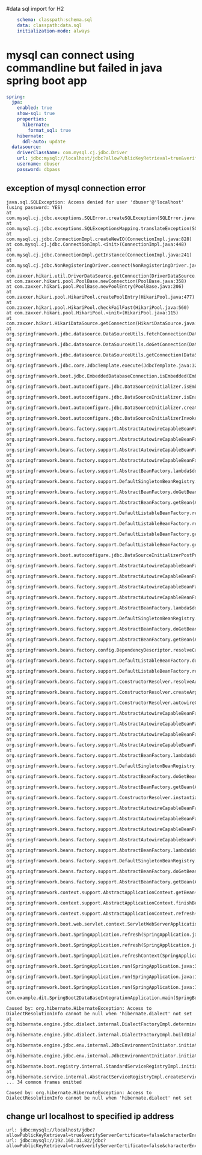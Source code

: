 #data sql import for H2

```yml
    schema: classpath:schema.sql
    data: classpath:data.sql
    initialization-mode: always
```

# mysql can connect using commandline but failed in java spring boot app

```yml
spring:
  jpa:
    enabled: true
    show-sql: true
    properties:
      hibernate:
        format_sql: true
    hibernate:
      ddl-auto: update
  datasource:
    driverClassName: com.mysql.cj.jdbc.Driver
    url: jdbc:mysql://localhost/jdbc?allowPublicKeyRetrieval=true&verifyServerCertificate=false&characterEncoding=utf8&useSSL=false
    username: dbuser
    password: dbpass
```

## exception of mysql connection error

    java.sql.SQLException: Access denied for user 'dbuser'@'localhost' (using password: YES)
    at com.mysql.cj.jdbc.exceptions.SQLError.createSQLException(SQLError.java:129)
    at com.mysql.cj.jdbc.exceptions.SQLExceptionsMapping.translateException(SQLExceptionsMapping.java:122)
    at com.mysql.cj.jdbc.ConnectionImpl.createNewIO(ConnectionImpl.java:828)
    at com.mysql.cj.jdbc.ConnectionImpl.<init>(ConnectionImpl.java:448)
    at com.mysql.cj.jdbc.ConnectionImpl.getInstance(ConnectionImpl.java:241)
    at com.mysql.cj.jdbc.NonRegisteringDriver.connect(NonRegisteringDriver.java:198)
    at com.zaxxer.hikari.util.DriverDataSource.getConnection(DriverDataSource.java:138)
    at com.zaxxer.hikari.pool.PoolBase.newConnection(PoolBase.java:358)
    at com.zaxxer.hikari.pool.PoolBase.newPoolEntry(PoolBase.java:206)
    at com.zaxxer.hikari.pool.HikariPool.createPoolEntry(HikariPool.java:477)
    at com.zaxxer.hikari.pool.HikariPool.checkFailFast(HikariPool.java:560)
    at com.zaxxer.hikari.pool.HikariPool.<init>(HikariPool.java:115)
    at com.zaxxer.hikari.HikariDataSource.getConnection(HikariDataSource.java:112)
    at org.springframework.jdbc.datasource.DataSourceUtils.fetchConnection(DataSourceUtils.java:158)
    at org.springframework.jdbc.datasource.DataSourceUtils.doGetConnection(DataSourceUtils.java:116)
    at org.springframework.jdbc.datasource.DataSourceUtils.getConnection(DataSourceUtils.java:79)
    at org.springframework.jdbc.core.JdbcTemplate.execute(JdbcTemplate.java:324)
    at org.springframework.boot.jdbc.EmbeddedDatabaseConnection.isEmbedded(EmbeddedDatabaseConnection.java:120)
    at org.springframework.boot.autoconfigure.jdbc.DataSourceInitializer.isEmbedded(DataSourceInitializer.java:136)
    at org.springframework.boot.autoconfigure.jdbc.DataSourceInitializer.isEnabled(DataSourceInitializer.java:128)
    at org.springframework.boot.autoconfigure.jdbc.DataSourceInitializer.createSchema(DataSourceInitializer.java:95)
    at org.springframework.boot.autoconfigure.jdbc.DataSourceInitializerInvoker.afterPropertiesSet(DataSourceInitializerInvoker.java:63)
    at org.springframework.beans.factory.support.AbstractAutowireCapableBeanFactory.invokeInitMethods(AbstractAutowireCapableBeanFactory.java:1853)
    at org.springframework.beans.factory.support.AbstractAutowireCapableBeanFactory.initializeBean(AbstractAutowireCapableBeanFactory.java:1790)
    at org.springframework.beans.factory.support.AbstractAutowireCapableBeanFactory.doCreateBean(AbstractAutowireCapableBeanFactory.java:594)
    at org.springframework.beans.factory.support.AbstractAutowireCapableBeanFactory.createBean(AbstractAutowireCapableBeanFactory.java:516)
    at org.springframework.beans.factory.support.AbstractBeanFactory.lambda$doGetBean$0(AbstractBeanFactory.java:324)
    at org.springframework.beans.factory.support.DefaultSingletonBeanRegistry.getSingleton(DefaultSingletonBeanRegistry.java:226)
    at org.springframework.beans.factory.support.AbstractBeanFactory.doGetBean(AbstractBeanFactory.java:322)
    at org.springframework.beans.factory.support.AbstractBeanFactory.getBean(AbstractBeanFactory.java:227)
    at org.springframework.beans.factory.support.DefaultListableBeanFactory.resolveNamedBean(DefaultListableBeanFactory.java:1175)
    at org.springframework.beans.factory.support.DefaultListableBeanFactory.resolveBean(DefaultListableBeanFactory.java:420)
    at org.springframework.beans.factory.support.DefaultListableBeanFactory.getBean(DefaultListableBeanFactory.java:350)
    at org.springframework.beans.factory.support.DefaultListableBeanFactory.getBean(DefaultListableBeanFactory.java:343)
    at org.springframework.boot.autoconfigure.jdbc.DataSourceInitializerPostProcessor.postProcessAfterInitialization(DataSourceInitializerPostProcessor.java:52)
    at org.springframework.beans.factory.support.AbstractAutowireCapableBeanFactory.applyBeanPostProcessorsAfterInitialization(AbstractAutowireCapableBeanFactory.java:430)
    at org.springframework.beans.factory.support.AbstractAutowireCapableBeanFactory.initializeBean(AbstractAutowireCapableBeanFactory.java:1798)
    at org.springframework.beans.factory.support.AbstractAutowireCapableBeanFactory.doCreateBean(AbstractAutowireCapableBeanFactory.java:594)
    at org.springframework.beans.factory.support.AbstractAutowireCapableBeanFactory.createBean(AbstractAutowireCapableBeanFactory.java:516)
    at org.springframework.beans.factory.support.AbstractBeanFactory.lambda$doGetBean$0(AbstractBeanFactory.java:324)
    at org.springframework.beans.factory.support.DefaultSingletonBeanRegistry.getSingleton(DefaultSingletonBeanRegistry.java:226)
    at org.springframework.beans.factory.support.AbstractBeanFactory.doGetBean(AbstractBeanFactory.java:322)
    at org.springframework.beans.factory.support.AbstractBeanFactory.getBean(AbstractBeanFactory.java:202)
    at org.springframework.beans.factory.config.DependencyDescriptor.resolveCandidate(DependencyDescriptor.java:276)
    at org.springframework.beans.factory.support.DefaultListableBeanFactory.doResolveDependency(DefaultListableBeanFactory.java:1307)
    at org.springframework.beans.factory.support.DefaultListableBeanFactory.resolveDependency(DefaultListableBeanFactory.java:1227)
    at org.springframework.beans.factory.support.ConstructorResolver.resolveAutowiredArgument(ConstructorResolver.java:884)
    at org.springframework.beans.factory.support.ConstructorResolver.createArgumentArray(ConstructorResolver.java:788)
    at org.springframework.beans.factory.support.ConstructorResolver.autowireConstructor(ConstructorResolver.java:227)
    at org.springframework.beans.factory.support.AbstractAutowireCapableBeanFactory.autowireConstructor(AbstractAutowireCapableBeanFactory.java:1356)
    at org.springframework.beans.factory.support.AbstractAutowireCapableBeanFactory.createBeanInstance(AbstractAutowireCapableBeanFactory.java:1203)
    at org.springframework.beans.factory.support.AbstractAutowireCapableBeanFactory.doCreateBean(AbstractAutowireCapableBeanFactory.java:556)
    at org.springframework.beans.factory.support.AbstractAutowireCapableBeanFactory.createBean(AbstractAutowireCapableBeanFactory.java:516)
    at org.springframework.beans.factory.support.AbstractBeanFactory.lambda$doGetBean$0(AbstractBeanFactory.java:324)
    at org.springframework.beans.factory.support.DefaultSingletonBeanRegistry.getSingleton(DefaultSingletonBeanRegistry.java:226)
    at org.springframework.beans.factory.support.AbstractBeanFactory.doGetBean(AbstractBeanFactory.java:322)
    at org.springframework.beans.factory.support.AbstractBeanFactory.getBean(AbstractBeanFactory.java:202)
    at org.springframework.beans.factory.support.ConstructorResolver.instantiateUsingFactoryMethod(ConstructorResolver.java:408)
    at org.springframework.beans.factory.support.AbstractAutowireCapableBeanFactory.instantiateUsingFactoryMethod(AbstractAutowireCapableBeanFactory.java:1336)
    at org.springframework.beans.factory.support.AbstractAutowireCapableBeanFactory.createBeanInstance(AbstractAutowireCapableBeanFactory.java:1176)
    at org.springframework.beans.factory.support.AbstractAutowireCapableBeanFactory.doCreateBean(AbstractAutowireCapableBeanFactory.java:556)
    at org.springframework.beans.factory.support.AbstractAutowireCapableBeanFactory.createBean(AbstractAutowireCapableBeanFactory.java:516)
    at org.springframework.beans.factory.support.AbstractBeanFactory.lambda$doGetBean$0(AbstractBeanFactory.java:324)
    at org.springframework.beans.factory.support.DefaultSingletonBeanRegistry.getSingleton(DefaultSingletonBeanRegistry.java:226)
    at org.springframework.beans.factory.support.AbstractBeanFactory.doGetBean(AbstractBeanFactory.java:322)
    at org.springframework.beans.factory.support.AbstractBeanFactory.getBean(AbstractBeanFactory.java:202)
    at org.springframework.context.support.AbstractApplicationContext.getBean(AbstractApplicationContext.java:1109)
    at org.springframework.context.support.AbstractApplicationContext.finishBeanFactoryInitialization(AbstractApplicationContext.java:869)
    at org.springframework.context.support.AbstractApplicationContext.refresh(AbstractApplicationContext.java:551)
    at org.springframework.boot.web.servlet.context.ServletWebServerApplicationContext.refresh(ServletWebServerApplicationContext.java:143)
    at org.springframework.boot.SpringApplication.refresh(SpringApplication.java:758)
    at org.springframework.boot.SpringApplication.refresh(SpringApplication.java:750)
    at org.springframework.boot.SpringApplication.refreshContext(SpringApplication.java:397)
    at org.springframework.boot.SpringApplication.run(SpringApplication.java:315)
    at org.springframework.boot.SpringApplication.run(SpringApplication.java:1237)
    at org.springframework.boot.SpringApplication.run(SpringApplication.java:1226)
    at com.example.dit.SpringBoot2DataBaseIntegrationApplication.main(SpringBoot2DataBaseIntegrationApplication.java:20)

    Caused by: org.hibernate.HibernateException: Access to DialectResolutionInfo cannot be null when 'hibernate.dialect' not set
    at org.hibernate.engine.jdbc.dialect.internal.DialectFactoryImpl.determineDialect(DialectFactoryImpl.java:100)
    at org.hibernate.engine.jdbc.dialect.internal.DialectFactoryImpl.buildDialect(DialectFactoryImpl.java:54)
    at org.hibernate.engine.jdbc.env.internal.JdbcEnvironmentInitiator.initiateService(JdbcEnvironmentInitiator.java:137)
    at org.hibernate.engine.jdbc.env.internal.JdbcEnvironmentInitiator.initiateService(JdbcEnvironmentInitiator.java:35)
    at org.hibernate.boot.registry.internal.StandardServiceRegistryImpl.initiateService(StandardServiceRegistryImpl.java:101)
    at org.hibernate.service.internal.AbstractServiceRegistryImpl.createService(AbstractServiceRegistryImpl.java:263)
    ... 34 common frames omitted

    Caused by: org.hibernate.HibernateException: Access to DialectResolutionInfo cannot be null when 'hibernate.dialect' not set

## change url localhost to specified ip address

    url: jdbc:mysql://localhost/jdbc?allowPublicKeyRetrieval=true&verifyServerCertificate=false&characterEncoding=utf8&useSSL=false
    url: jdbc:mysql://192.168.31.82/jdbc?allowPublicKeyRetrieval=true&verifyServerCertificate=false&characterEncoding=utf8&useSSL=false
